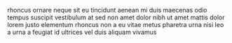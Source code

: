 rhoncus ornare neque sit eu tincidunt aenean mi duis maecenas odio tempus
suscipit vestibulum at sed non amet dolor nibh ut amet mattis dolor lorem justo
elementum rhoncus non a eu vitae metus pharetra urna nisi leo a urna a feugiat
id ultrices vel duis aliquam vivamus